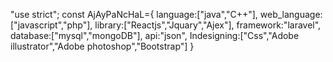  "use strict";
 const AjAyPaNcHaL={
   language:["java","C++"],
   web_language:["javascript","php"],
   library:["Reactjs","Jquary","Ajex"],
   framework:"laravel",
   database:["mysql","mongoDB"],
   api:"json",
   Indesigning:["Css","Adobe illustrator","Adobe photoshop","Bootstrap"]
   }
 
